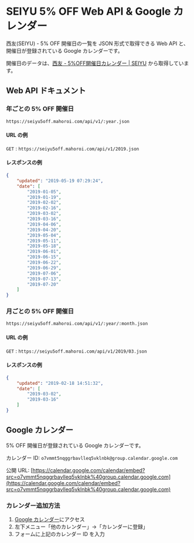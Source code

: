 # SEIYU 5% OFF Web API & Google カレンダー

西友(SEIYU) - 5% OFF 開催日の一覧を JSON 形式で取得できる Web API と、開催日が登録されている Google カレンダーです。

開催日のデータは、[西友 - 5%OFF開催日カレンダー | SEIYU](https://www.seiyu.co.jp/service/5off/) から取得しています。


## Web API ドキュメント

### 年ごとの 5% OFF 開催日

`https://seiyu5off.mahoroi.com/api/v1/:year.json`

#### URL の例

`GET` : `https://seiyu5off.mahoroi.com/api/v1/2019.json`

#### レスポンスの例

```json
{
    "updated": "2019-05-19 07:29:24",
    "date": [
        "2019-01-05",
        "2019-01-19",
        "2019-02-02",
        "2019-02-16",
        "2019-03-02",
        "2019-03-16",
        "2019-04-06",
        "2019-04-20",
        "2019-05-04",
        "2019-05-11",
        "2019-05-18",
        "2019-06-01",
        "2019-06-15",
        "2019-06-22",
        "2019-06-29",
        "2019-07-06",
        "2019-07-13",
        "2019-07-20"
    ]
}
```

### 月ごとの 5% OFF 開催日

`https://seiyu5off.mahoroi.com/api/v1/:year/:month.json`

#### URL の例

`GET` : `https://seiyu5off.mahoroi.com/api/v1/2019/03.json`

#### レスポンスの例

```json
{
    "updated": "2019-02-18 14:51:32",
    "date": [
        "2019-03-02",
        "2019-03-16"
    ]
}
```

## Google カレンダー

5% OFF 開催日が登録されている Google カレンダーです。

カレンダー ID: `o7vmmt5nqggrbavlleq5vklnbk@group.calendar.google.com`

公開 URL: [https://calendar.google.com/calendar/embed?src=o7vmmt5nqggrbavlleq5vklnbk%40group.calendar.google.com](https://calendar.google.com/calendar/embed?src=o7vmmt5nqggrbavlleq5vklnbk%40group.calendar.google.com)

### カレンダー追加方法

1. [Google カレンダー](https://calendar.google.com/calendar/)にアクセス
2. 左下メニュー「他のカレンダー」->「カレンダーに登録」
3. フォームに上記のカレンダー ID を入力
